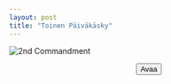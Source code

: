 ```yaml
---
layout: post
title: "Toinen Päiväkäsky"
---
```


![2nd Commandment](/assets/2.paivakasky.png)
<p style="text-align: center;">
    <a  href="/assets/2.paivakasky.png"><button class="btn btn-outline-dark">Avaa</button></a>
</p>
